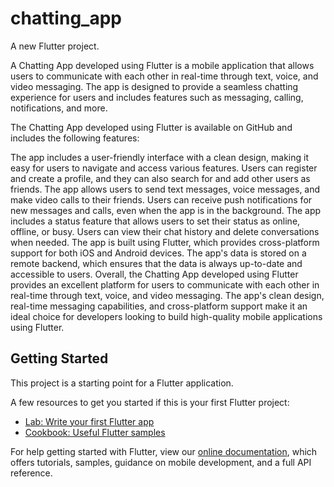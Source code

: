 # chatting_app

A new Flutter project.

A Chatting App developed using Flutter is a mobile application that allows users to communicate with each other in real-time through text, voice, and video messaging. The app is designed to provide a seamless chatting experience for users and includes features such as messaging, calling, notifications, and more.

The Chatting App developed using Flutter is available on GitHub and includes the following features:

The app includes a user-friendly interface with a clean design, making it easy for users to navigate and access various features.
Users can register and create a profile, and they can also search for and add other users as friends.
The app allows users to send text messages, voice messages, and make video calls to their friends.
Users can receive push notifications for new messages and calls, even when the app is in the background.
The app includes a status feature that allows users to set their status as online, offline, or busy.
Users can view their chat history and delete conversations when needed.
The app is built using Flutter, which provides cross-platform support for both iOS and Android devices.
The app's data is stored on a remote backend, which ensures that the data is always up-to-date and accessible to users.
Overall, the Chatting App developed using Flutter provides an excellent platform for users to communicate with each other in real-time through text, voice, and video messaging. The app's clean design, real-time messaging capabilities, and cross-platform support make it an ideal choice for developers looking to build high-quality mobile applications using Flutter.

## Getting Started

This project is a starting point for a Flutter application.

A few resources to get you started if this is your first Flutter project:

- [Lab: Write your first Flutter app](https://flutter.dev/docs/get-started/codelab)
- [Cookbook: Useful Flutter samples](https://flutter.dev/docs/cookbook)

For help getting started with Flutter, view our
[online documentation](https://flutter.dev/docs), which offers tutorials,
samples, guidance on mobile development, and a full API reference.
